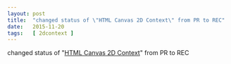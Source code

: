 ```yaml
---
layout: post
title:  "changed status of \"HTML Canvas 2D Context\" from PR to REC"
date:   2015-11-20
tags:   [ 2dcontext ]
---
```


changed status of "[HTML Canvas 2D Context](/spec/2dcontext)" from PR to REC

